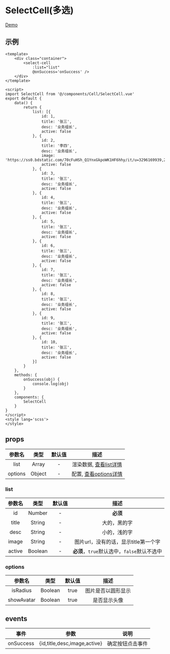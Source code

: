 # SelectCell(多选)
[Demo](https://watasi.cn/infozx_api/dist/#/selectCell)

## 示例
``` vue{10}
<template>
	<div class="container">
		<select-cell
			:list="list"
			@onSuccess='onSuccess' />
	</div>
</template>

<script>
import SelectCell from '@/components/Cell/SelectCell.vue'
export default {
	data() {
		return {
			list: [{
				id: 1,
				title: '张三',
				desc: '业务组长',
				active: false
			}, {
				id: 2,
				title: '李四',
				desc: '业务组长',
				image: 'https://ss0.bdstatic.com/70cFuHSh_Q1YnxGkpoWK1HF6hhy/it/u=3296169939,2964109829&fm=27&gp=0.jpg',
				active: false
			}, {
				id: 3,
				title: '张三',
				desc: '业务组长',
				active: false
			}, {
				id: 4,
				title: '张三',
				desc: '业务组长',
				active: false
			}, {
				id: 5,
				title: '张三',
				desc: '业务组长',
				active: false
			}, {
				id: 6,
				title: '张三',
				desc: '业务组长',
				active: false
			}, {
				id: 7,
				title: '张三',
				desc: '业务组长',
				active: false
			}, {
				id: 8,
				title: '张三',
				desc: '业务组长',
				active: false
			}, {
				id: 9,
				title: '张三',
				desc: '业务组长',
				active: false
			}, {
				id: 10,
				title: '张三',
				desc: '业务组长',
				active: false
			}]
		}
	},
	methods: {
		onSuccess(obj) {
			console.log(obj)
		}
	},
	components: {
		SelectCell
	}
}
</script>
<style lang='scss'>
</style>
```

## props
|参数名|类型|默认值|描述|
|:---:|:---:|:---:|:---:|
|list|Array|-|渲染数据, [查看list详情](#list)|
|options|Object|-|配置, [查看options详情](#options)|

### list
|参数名|类型|默认值|描述|
|:---:|:---:|:---:|:---:|
|id|Number|-|**必须**|
|title|String|-|大的，黑的字|
|desc|String|-|小的，浅的字|
|image|String|-|图片url，没有的话，显示title第一个字|
|active|Boolean|-|**必须**，`true`默认选中，`false`默认不选中|

### options
|参数名|类型|默认值|描述|
|:---:|:---:|:---:|:---:|
|isRadius|Boolean|true|图片是否以圆形显示|
|showAvatar|Boolean|true|是否显示头像|

## events
|事件|参数|说明|
|:---:|:---:|:---:|
|onSuccess|{id,title,desc,image,active}|确定按钮点击事件|